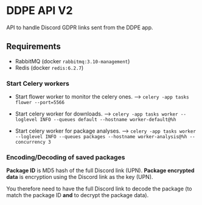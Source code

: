 # DDPE API V2

API to handle Discord GDPR links sent from the DDPE app.

## Requirements

* RabbitMQ (docker `rabbitmq:3.10-management`)
* Redis (docker `redis:6.2.7`)

### Start Celery workers

* Start flower worker to monitor the celery ones.
--> `celery -app tasks flower --port=5566`

* Start celery worker for downloads.
--> `celery -app tasks worker --loglevel INFO --queues default --hostname worker-default@%h`

* Start celery worker for package analyses.
--> `celery -app tasks worker --loglevel INFO --queues packages --hostname worker-analysis@%h --concurrency 3`

### Encoding/Decoding of saved packages

**Package ID** is MD5 hash of the full Discord link (UPN).
**Package encrypted data** is encryption using the Discord link as the key (UPN).

You therefore need to have the full Discord link to decode the package (to match the package ID **and** to decrypt the package data).
